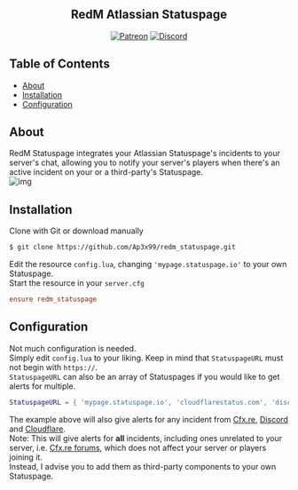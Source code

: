 <h2 align="center">RedM Atlassian Statuspage</h2>

<p align="center">
<a href="https://patreon.com/yeen"><img alt="Patreon" src="https://img.shields.io/badge/patreon-donate?color=F77F6F&labelColor=F96854&logo=patreon&logoColor=ffffff"></a>
<a href="https://discord.gg/xHaPKfSDtu"><img alt="Discord" src="https://img.shields.io/discord/463778631551025187?color=7389D8&labelColor=6A7EC2&logo=discord&logoColor=ffffff"></a>
</p>

## Table of Contents

- [About](#about)
- [Installation](#installation)
- [Configuration](#configuration)

## About

RedM Statuspage integrates your Atlassian Statuspage's incidents to your server's chat, allowing you to notify your server's players when there's an active incident on your or a third-party's Statuspage.  
![img](https://imgur.com/XDmrRCA)

## Installation

Clone with Git or download manually

```bash
$ git clone https://github.com/Ap3x99/redm_statuspage.git
```

Edit the resource `config.lua`, changing `'mypage.statuspage.io'` to your own Statuspage.  
Start the resource in your `server.cfg`  

```cfg
ensure redm_statuspage
```

## Configuration

Not much configuration is needed.  
Simply edit `config.lua` to your liking. Keep in mind that `StatuspageURL` must not begin with `https://`.  
`StatuspageURL` can also be an array of Statuspages if you would like to get alerts for multiple.  

```lua
StatuspageURL = { 'mypage.statuspage.io', 'cloudflarestatus.com', 'discordstatus.com', 'status.cfx.re' }
```

The example above will also give alerts for any incident from [Cfx.re](https://status.cfx.re), [Discord](https://discordstatus.com/) and [Cloudflare](https://www.cloudflarestatus.com/).  
Note: This will give alerts for **all** incidents, including ones unrelated to your server, i.e. [Cfx.re forums](https://forum.cfx.re/), which does not affect your server or players joining it.  
Instead, I advise you to add them as third-party components to your own Statuspage.  
